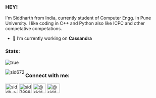 ### HEY!
I'm Siddharth from India, currently student of Computer Engg. in Pune University.
I like coding in C++ and Python also like ICPC and other competative competations.

- 🔭 I’m currently working on **Cassandra**

### Stats:
![true](https://github-readme-stats.vercel.app/api?username=Sid672&show_icons=true&theme=merko)

<p><img align="left" src="https://github-readme-stats.vercel.app/api/top-langs?username=sid672&show_icons=true&locale=en&layout=compact" alt="sid672" /></p>

### Connect with me:
<p align="left">
<a href="https://instagram.com/siddh_arth_7898" target="blank"><img align="center" src="https://cdn.jsdelivr.net/npm/simple-icons@3.0.1/icons/instagram.svg" alt="siddh_arth_7898" height="30" width="40" /></a>
<a href="https://codeforces.com/profile/sid7898" target="blank"><img align="center" src="https://cdn.jsdelivr.net/npm/simple-icons@3.0.1/icons/codeforces.svg" alt="sid7898" height="30" width="40" /></a>
<a href="https://www.hackerearth.com/@siddharthsingh7898" target="blank"><img align="center" src="https://cdn.jsdelivr.net/npm/simple-icons@3.0.1/icons/hackerearth.svg" alt="@siddharthsingh7898" height="30" width="40" /></a>
<a href="https://www.hackerrank.com/siddharthsingh71" target="blank"><img align="center" src="https://cdn.jsdelivr.net/npm/simple-icons@3.0.1/icons/hackerrank.svg" alt="@siddharthsingh71" height="30" width="40" /></a>
</p>
